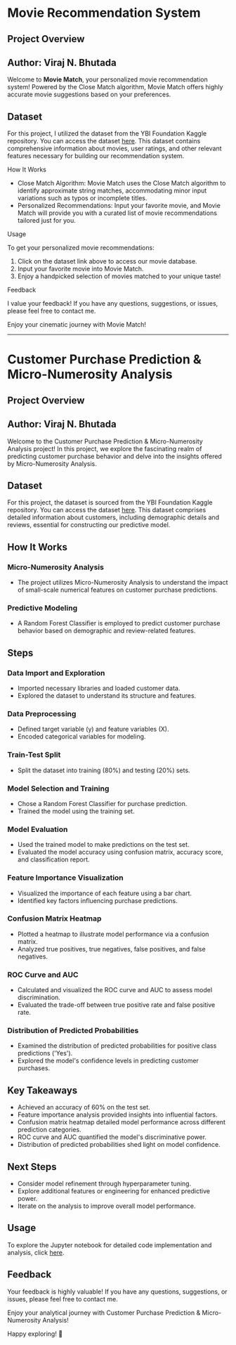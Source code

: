 # Movie Recommendation System

## Project Overview
## Author: Viraj N. Bhutada

Welcome to **Movie Match**, your personalized movie recommendation system! Powered by the Close Match algorithm, Movie Match offers highly accurate movie suggestions based on your preferences.

## Dataset

For this project, I utilized the dataset from the YBI Foundation Kaggle repository. You can access the dataset [here](https://github.com/YBIFoundation/Dataset/raw/main/Customer%20Purchase.csv). This dataset contains comprehensive information about movies, user ratings, and other relevant features necessary for building our recommendation system.

How It Works

- Close Match Algorithm: Movie Match uses the Close Match algorithm to identify approximate string matches, accommodating minor input variations such as typos or incomplete titles.
- Personalized Recommendations: Input your favorite movie, and Movie Match will provide you with a curated list of movie recommendations tailored just for you.

Usage

To get your personalized movie recommendations:
1. Click on the dataset link above to access our movie database.
2. Input your favorite movie into Movie Match.
3. Enjoy a handpicked selection of movies matched to your unique taste!

Feedback

I value your feedback! If you have any questions, suggestions, or issues, please feel free to contact me.

Enjoy your cinematic journey with Movie Match!

----

# Customer Purchase Prediction & Micro-Numerosity Analysis

## Project Overview
## Author: Viraj N. Bhutada

Welcome to the Customer Purchase Prediction & Micro-Numerosity Analysis project! In this project, we explore the fascinating realm of predicting customer purchase behavior and delve into the insights offered by Micro-Numerosity Analysis.

## Dataset
For this project, the dataset is sourced from the YBI Foundation Kaggle repository. You can access the dataset [here](https://github.com/YBIFoundation/Dataset/raw/main/Customer%20Purchase.csv). This dataset comprises detailed information about customers, including demographic details and reviews, essential for constructing our predictive model.

## How It Works
### Micro-Numerosity Analysis
- The project utilizes Micro-Numerosity Analysis to understand the impact of small-scale numerical features on customer purchase predictions.
  
### Predictive Modeling
- A Random Forest Classifier is employed to predict customer purchase behavior based on demographic and review-related features.

## Steps

### Data Import and Exploration
- Imported necessary libraries and loaded customer data.
- Explored the dataset to understand its structure and features.

### Data Preprocessing
- Defined target variable (y) and feature variables (X).
- Encoded categorical variables for modeling.

### Train-Test Split
- Split the dataset into training (80%) and testing (20%) sets.

### Model Selection and Training
- Chose a Random Forest Classifier for purchase prediction.
- Trained the model using the training set.

### Model Evaluation
- Used the trained model to make predictions on the test set.
- Evaluated the model accuracy using confusion matrix, accuracy score, and classification report.

### Feature Importance Visualization
- Visualized the importance of each feature using a bar chart.
- Identified key factors influencing purchase predictions.

### Confusion Matrix Heatmap
- Plotted a heatmap to illustrate model performance via a confusion matrix.
- Analyzed true positives, true negatives, false positives, and false negatives.

### ROC Curve and AUC
- Calculated and visualized the ROC curve and AUC to assess model discrimination.
- Evaluated the trade-off between true positive rate and false positive rate.

### Distribution of Predicted Probabilities
- Examined the distribution of predicted probabilities for positive class predictions ('Yes').
- Explored the model's confidence levels in predicting customer purchases.

## Key Takeaways
- Achieved an accuracy of 60% on the test set.
- Feature importance analysis provided insights into influential factors.
- Confusion matrix heatmap detailed model performance across different prediction categories.
- ROC curve and AUC quantified the model's discriminative power.
- Distribution of predicted probabilities shed light on model confidence.

## Next Steps
- Consider model refinement through hyperparameter tuning.
- Explore additional features or engineering for enhanced predictive power.
- Iterate on the analysis to improve overall model performance.

## Usage
To explore the Jupyter notebook for detailed code implementation and analysis, click [here](Micro-Numerosity_Analysis_Customer_Purchase.ipynb).

## Feedback
Your feedback is highly valuable! If you have any questions, suggestions, or issues, please feel free to contact me.

Enjoy your analytical journey with Customer Purchase Prediction & Micro-Numerosity Analysis!




Happy exploring! 🚀




